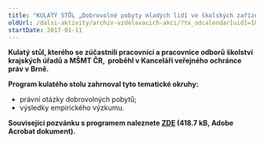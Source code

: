 ```yaml
---
title: "KULATÝ STŮL „Dobrovolné pobyty mladých lidí ve školských zařízeních pro výkon ústavní a ochranné výchovy“"
oldUrl: /dalsi-aktivity/archiv-vzdelavacich-akci/?tx_odcalendar[uid]=185&cHash=a7b631e7a16e8a0de5e4dbafe6a9303c
startDate: 2017-01-11
---
```


<p><strong>Kulatý stůl, kterého se zúčastnili pracovníci a pracovnice odborů školství krajských úřadů a MŠMT ČR,  proběhl v Kanceláři veřejného ochránce práv v Brně.</strong> </p>
<p></p>
<p><strong>Program kulatého stolu zahrnoval tyto tematické okruhy:</strong></p><ul><li>právní otázky dobrovolných pobytů;</li><li>výsledky empirického výzkumu.</li></ul><p><strong>Související pozvánku s programem naleznete <a href="https://www.ochrance.cz/fileadmin/user_upload/projekt_ESF/00_2017_SEMINARE/ARCHIV_2017/Kulate_stoly_archiv/01_11_Dobrovolne_pobyty_mladych_lidi_ve_skolskych_zarizenich_pro_vykon_ustavni_a_ochranne_vychovy_pozvanka.pdf" target="_blank">ZDE</a> (418.7 kB, Adobe Acrobat dokument).</strong></p>
